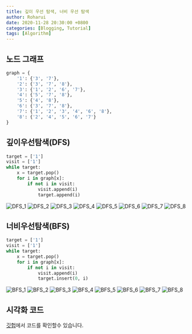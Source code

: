 ```yaml
---
title: 깊이 우선 탐색, 너비 우선 탐색
author: Roharui
date: 2020-11-28 20:30:00 +0800
categories: [Blogging, Tutorial]
tags: [Algorithm]
---
```


## 노드 그래프

```python
graph = {
    '1': {'3', '7'},
    '2': {'3', '7', '8'},
    '3': {'1', '2', '6', '7'},
    '4': {'5', '7', '8'},
    '5': {'4', '8'},
    '6': {'3', '7', '8'},
    '7': {'1', '2', '3', '4', '6', '8'},
    '8': {'2', '4', '5', '6', '7'}
}
```

## 깊이우선탐색(DFS) 

```python
target = ['1']
visit = ['1']
while target:
    x = target.pop()
    for i in graph[x]:
        if not i in visit:
            visit.append(i)
            target.append(i)
```
![DFS_1](/assets/img/DBFS/DFS_1.png)
![DFS_2](/assets/img/DBFS/DFS_2.png)
![DFS_3](/assets/img/DBFS/DFS_3.png)
![DFS_4](/assets/img/DBFS/DFS_4.png)
![DFS_5](/assets/img/DBFS/DFS_5.png)
![DFS_6](/assets/img/DBFS/DFS_6.png)
![DFS_7](/assets/img/DBFS/DFS_7.png)
![DFS_8](/assets/img/DBFS/DFS_8.png)

## 너비우선탐색(BFS)

```python
target = ['1']
visit = ['1']
while target:
    x = target.pop()
    for i in graph[x]:
        if not i in visit:
            visit.append(i)
            target.insert(0, i)
```

![BFS_1](/assets/img/DBFS/BFS_1.png)
![BFS_2](/assets/img/DBFS/BFS_2.png)
![BFS_3](/assets/img/DBFS/BFS_3.png)
![BFS_4](/assets/img/DBFS/BFS_4.png)
![BFS_5](/assets/img/DBFS/BFS_5.png)
![BFS_6](/assets/img/DBFS/BFS_6.png)
![BFS_7](/assets/img/DBFS/BFS_7.png)
![BFS_8](/assets/img/DBFS/BFS_8.png)

## 시각화 코드

[깃헙](https://github.com/Roharui/BFS_DFS)에서 코드를 확인할수 있습니다.
